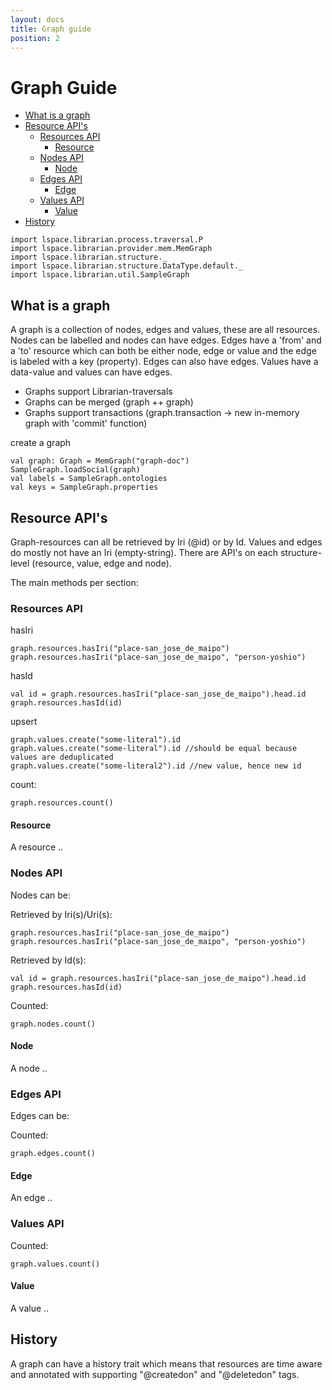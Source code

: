 ```yaml
---
layout: docs
title: Graph guide
position: 2
---
```


# Graph Guide
* [What is a graph](#what-is-a-graph)
* [Resource API's](#resource-api's)
  * [Resources API](#resources-api)
    * [Resource](#resource)
  * [Nodes API](#nodes-api)
    * [Node](#node)
  * [Edges API](#edges-api)
    * [Edge](#edge)
  * [Values API](#values-api)
    * [Value](#value)
* [History](#history)
 
 ```tut:invisible
 import lspace.librarian.process.traversal.P
 import lspace.librarian.provider.mem.MemGraph
 import lspace.librarian.structure._
 import lspace.librarian.structure.DataType.default._
 import lspace.librarian.util.SampleGraph
 ```
 
## What is a graph
A graph is a collection of nodes, edges and values, these are all resources. 
Nodes can be labelled and nodes can have edges.
Edges have a 'from' and a 'to' resource which can both be either node, edge or value 
and the edge is labeled with a key (property). Edges can also have edges.
Values have a data-value and values can have edges.

* Graphs support Librarian-traversals
* Graphs can be merged (graph ++ graph)
* Graphs support transactions (graph.transaction -> new in-memory graph with 'commit' function)

create a graph
 ```tut:book
 val graph: Graph = MemGraph("graph-doc")
 SampleGraph.loadSocial(graph)
 val labels = SampleGraph.ontologies
 val keys = SampleGraph.properties
 ```
 
## Resource API's
Graph-resources can all be retrieved by Iri (@id) or by Id. Values and edges do mostly not have an Iri (empty-string).
There are API's on each structure-level (resource, value, edge and node). 

The main methods per section:

### Resources API

hasIri
```tut:book
graph.resources.hasIri("place-san_jose_de_maipo")
graph.resources.hasIri("place-san_jose_de_maipo", "person-yoshio")
```
hasId
```tut:book
val id = graph.resources.hasIri("place-san_jose_de_maipo").head.id
graph.resources.hasId(id)
```
upsert
```tut:book
graph.values.create("some-literal").id
graph.values.create("some-literal").id //should be equal because values are deduplicated
graph.values.create("some-literal2").id //new value, hence new id
```
count:
```tut:book
graph.resources.count()
```

#### Resource
A resource ..
 
### Nodes API
Nodes can be: 

Retrieved by Iri(s)/Uri(s):
```tut:book
graph.resources.hasIri("place-san_jose_de_maipo")
graph.resources.hasIri("place-san_jose_de_maipo", "person-yoshio")
```
 
Retrieved by Id(s):
```tut:book
val id = graph.resources.hasIri("place-san_jose_de_maipo").head.id
graph.resources.hasId(id)
```

Counted:
```tut:book
graph.nodes.count()
```

#### Node
A node ..

### Edges API
Edges can be:

Counted:
```tut:book
graph.edges.count()
```

#### Edge
An edge ..

### Values API

Counted:
```tut:book
graph.values.count()
```

#### Value
A value ..
 
## History
 A graph can have a history trait which means that resources are time aware and 
 annotated with supporting "@createdon" and "@deletedon" tags.
 